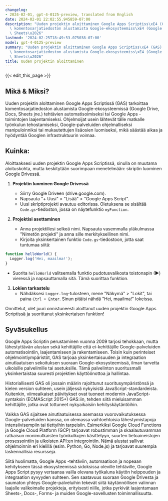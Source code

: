 ```yaml
---
changelog:
- 2024-02-01, gpt-4-0125-preview, translated from English
date: 2024-02-01 22:02:55.945859-07:00
description: "Uuden projektin aloittaminen Google Apps Scriptiss\xE4 (GAS) tarkoittaa\
  \ komentosarjatiedoston alustamista Google-ekosysteemiss\xE4 (Google Drive, Docs,\
  \ Sheets\u2026"
lastmod: '2024-02-25T18:49:53.075038-07:00'
model: gpt-4-0125-preview
summary: "Uuden projektin aloittaminen Google Apps Scriptiss\xE4 (GAS) tarkoittaa\
  \ komentosarjatiedoston alustamista Google-ekosysteemiss\xE4 (Google Drive, Docs,\
  \ Sheets\u2026"
title: Uuden projektin aloittaminen
---
```


{{< edit_this_page >}}

## Mikä & Miksi?

Uuden projektin aloittaminen Google Apps Scriptissä (GAS) tarkoittaa komentosarjatiedoston alustamista Google-ekosysteemissä (Google Drive, Docs, Sheets jne.) tehtävien automatisoimiseksi tai Google Apps -toimintojen laajentamiseksi. Ohjelmoijat usein lähtevät tälle matkalle työnkulun tehostamiseksi, Google-palveluiden ohjelmalliseksi manipuloinniksi tai mukautettujen lisäosien luomiseksi, mikä säästää aikaa ja hyödyntää Googlen infrastruktuurin voimaa.

## Kuinka:

Aloittaaksesi uuden projektin Google Apps Scriptissä, sinulla on muutama aloituskohta, mutta keskitytään suorimpaan menetelmään: skriptin luominen Google Drivessä.

1. **Projektin luominen Google Drivessä**
   - Siirry Google Driveen (drive.google.com).
   - Napsauta "+ Uusi" > "Lisää" > "Google Apps Script".
   - Uusi skriptiprojekti avautuu editorissa. Oletuksena se sisältää `Code.gs`-tiedoston, jossa on näytefunktio `myFunction`.

2. **Projektisi asettaminen**
   - Anna projektillesi selkeä nimi. Napsauta vasemmalla yläkulmassa "Nimetön projekti" ja anna sille merkityksellinen nimi.
   - Kirjoita yksinkertainen funktio `Code.gs`-tiedostoon, jotta saat tuntumaa siitä:

```javascript
function helloWorld() {
  Logger.log('Hei, maailma!');
}
```

   - Suorita `helloWorld` valitsemalla funktio pudotusvalikosta toistonapin (▶) vieressä ja napsauttamalla sitä. Tämä suorittaa funktion.

3. **Lokien tarkastelu**
   - Nähdäksesi `Logger.log`-tulosteen, mene "Näkymä" > "Lokit", tai paina `Ctrl + Enter`. Sinun pitäisi nähdä "Hei, maailma!" lokeissa.

Onnittelut, olet juuri onnistuneesti aloittanut uuden projektin Google Apps Scriptissä ja suorittanut yksinkertaisen funktion!

## Syväsukellus

Google Apps Scriptin perustaminen vuonna 2009 tarjosi tehokkaan, mutta lähestyttävän alustan sekä kehittäjille että ei-kehittäjille Google-palveluiden automatisointiin, laajentamiseen ja rakentamiseen. Toisin kuin perinteiset ohjelmointiympäristöt, GAS tarjoaa yksinkertaisuuden ja integraation ainutlaatuisen sekoituksen suoraan Google-ekosysteemissä, ilman tarvetta ulkoisille palvelimille tai asetuksille. Tämä palvelinton suoritusmalli yksinkertaistaa suuresti projektien käyttöönottoa ja hallintaa.

Historiallisesti GAS oli jossain määrin rajoittunut suoritusympäristönsä ja kielen version suhteen, usein jäljessä nykyisistä JavaScript-standardeista. Kuitenkin, viimeaikaiset päivitykset ovat tuoneet modernin JavaScript-syntaksin (ECMAScript 2015+) GAS:iin, tehden siitä mieluisamman kehittäjille, jotka ovat tottuneet nykyaikaisiin kehityskäytäntöihin.

Vaikka GAS sijaitsee ainutlaatuisessa asemassa vuorovaikutuksessa Google-palveluiden kanssa, on olemassa vaihtoehtoisia lähestymistapoja intensiivisempiin tai tiettyihin tarpeisiin. Esimerkiksi Google Cloud Functions ja Google Cloud Platform (GCP) tarjoavat robustimman ja skaalautuvamman ratkaisun monimutkaisten työnkulkujen käsittelyyn, suurten tietoaineistojen prosessointiin ja ulkoisten API:en integrointiin. Nämä alustat sallivat ohjelmoinnin eri kielillä (esim. Python, Go, Node.js) ja tarjoavat suurempia laskennallisia resursseja.

Siitä huolimatta, Google Apps -tehtäviin, automaatioon ja nopeaan kehitykseen tässä ekosysteemissä sidoksissa oleville tehtäville, Google Apps Script pysyy vertaansa vailla olevana työkaluna käytön helppouden ja integraation syvyyden suhteen. Sen saatavuus suoraan Google Drivesta ja saumaton yhteys Google-palveluihin tekevät siitä käytännöllisen valinnan laajalle valikoimalle projekteja, erityisesti niille, jotka pyrkivät laajentamaan Sheets-, Docs-, Forms- ja muiden Google-sovellusten toiminnallisuutta.
